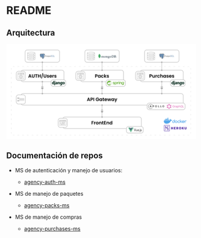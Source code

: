 # README

## Arquitectura
![Arquitectura](./Architecture.png "Arquitectura")

## Documentación de repos

- MS de autenticación y manejo de usuarios:
    - [agency-auth-ms](./agency-auth-ms)

- MS de manejo de paquetes
    - [agency-packs-ms](./agency-packs-ms)

- MS de manejo de compras
    - [agency-purchases-ms](./agency-purchases-ms)
